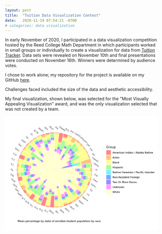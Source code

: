 ```yaml
---
layout: post
title:  "Tuition Data Visualization Contest"
date:   2020-11-19 07:54:21 -0700
# categories: data visualization
---
```


In early November of 2020, I participated in a data visualization competition hosted by the Reed College Math Department in which participants worked in small groups or individually to create a visualization for data from [Tuition Tracker](https://www.tuitiontracker.org/). Data sets were revealed on November 10th and final presentations were conducted on November 16th. Winners were determined by audience votes.

I chose to work alone; my repository for the project is available on my GitHub [here](https://github.com/gmcginnis/dataVizContest2020).

Challenges faced included the size of the data and aesthetic accessibility.

My final visualization, shown below, was selected for the "Most Visually Appealing Visualization" award, and was the only visualization selected that was not created by a team.

![image tooltip here](/assets/visualizations/2020-11-tuition.png)